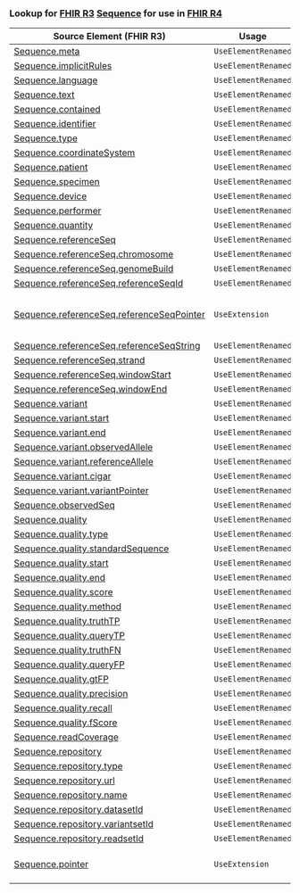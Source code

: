 ### Lookup for [FHIR R3](https://hl7.org/fhir/STU3/) [Sequence](https://hl7.org/fhir/STU3/Sequence.html) for use in [FHIR R4](https://hl7.org/fhir/R4/)

| Source Element (FHIR R3) | Usage | Target |
| -------------- | ----- | ------ |
| [Sequence.meta](https://hl7.org/fhir/STU3/Sequence.html#resource) | `UseElementRenamed` | [MolecularSequence.meta](https://hl7.org/fhir/R4/MolecularSequence.html#resource) |
| [Sequence.implicitRules](https://hl7.org/fhir/STU3/Sequence.html#resource) | `UseElementRenamed` | [MolecularSequence.implicitRules](https://hl7.org/fhir/R4/MolecularSequence.html#resource) |
| [Sequence.language](https://hl7.org/fhir/STU3/Sequence.html#resource) | `UseElementRenamed` | [MolecularSequence.language](https://hl7.org/fhir/R4/MolecularSequence.html#resource) |
| [Sequence.text](https://hl7.org/fhir/STU3/Sequence.html#resource) | `UseElementRenamed` | [MolecularSequence.text](https://hl7.org/fhir/R4/MolecularSequence.html#resource) |
| [Sequence.contained](https://hl7.org/fhir/STU3/Sequence.html#resource) | `UseElementRenamed` | [MolecularSequence.contained](https://hl7.org/fhir/R4/MolecularSequence.html#resource) |
| [Sequence.identifier](https://hl7.org/fhir/STU3/Sequence.html#resource) | `UseElementRenamed` | [MolecularSequence.identifier](https://hl7.org/fhir/R4/MolecularSequence.html#resource) |
| [Sequence.type](https://hl7.org/fhir/STU3/Sequence.html#resource) | `UseElementRenamed` | [MolecularSequence.type](https://hl7.org/fhir/R4/MolecularSequence.html#resource) |
| [Sequence.coordinateSystem](https://hl7.org/fhir/STU3/Sequence.html#resource) | `UseElementRenamed` | [MolecularSequence.coordinateSystem](https://hl7.org/fhir/R4/MolecularSequence.html#resource) |
| [Sequence.patient](https://hl7.org/fhir/STU3/Sequence.html#resource) | `UseElementRenamed` | [MolecularSequence.patient](https://hl7.org/fhir/R4/MolecularSequence.html#resource) |
| [Sequence.specimen](https://hl7.org/fhir/STU3/Sequence.html#resource) | `UseElementRenamed` | [MolecularSequence.specimen](https://hl7.org/fhir/R4/MolecularSequence.html#resource) |
| [Sequence.device](https://hl7.org/fhir/STU3/Sequence.html#resource) | `UseElementRenamed` | [MolecularSequence.device](https://hl7.org/fhir/R4/MolecularSequence.html#resource) |
| [Sequence.performer](https://hl7.org/fhir/STU3/Sequence.html#resource) | `UseElementRenamed` | [MolecularSequence.performer](https://hl7.org/fhir/R4/MolecularSequence.html#resource) |
| [Sequence.quantity](https://hl7.org/fhir/STU3/Sequence.html#resource) | `UseElementRenamed` | [MolecularSequence.quantity](https://hl7.org/fhir/R4/MolecularSequence.html#resource) |
| [Sequence.referenceSeq](https://hl7.org/fhir/STU3/Sequence.html#resource) | `UseElementRenamed` | [MolecularSequence.referenceSeq](https://hl7.org/fhir/R4/MolecularSequence.html#resource) |
| [Sequence.referenceSeq.chromosome](https://hl7.org/fhir/STU3/Sequence.html#resource) | `UseElementRenamed` | [MolecularSequence.referenceSeq.chromosome](https://hl7.org/fhir/R4/MolecularSequence.html#resource) |
| [Sequence.referenceSeq.genomeBuild](https://hl7.org/fhir/STU3/Sequence.html#resource) | `UseElementRenamed` | [MolecularSequence.referenceSeq.genomeBuild](https://hl7.org/fhir/R4/MolecularSequence.html#resource) |
| [Sequence.referenceSeq.referenceSeqId](https://hl7.org/fhir/STU3/Sequence.html#resource) | `UseElementRenamed` | [MolecularSequence.referenceSeq.referenceSeqId](https://hl7.org/fhir/R4/MolecularSequence.html#resource) |
| [Sequence.referenceSeq.referenceSeqPointer](https://hl7.org/fhir/STU3/Sequence.html#resource) | `UseExtension` | [http://hl7.org/fhir/3.0/StructureDefinition/extension-Sequence.referenceSeq.referenceSeqPointer](StructureDefinition-ext-R3-Sequence.re.referenceSeqPointer.html) |
| [Sequence.referenceSeq.referenceSeqString](https://hl7.org/fhir/STU3/Sequence.html#resource) | `UseElementRenamed` | [MolecularSequence.referenceSeq.referenceSeqString](https://hl7.org/fhir/R4/MolecularSequence.html#resource) |
| [Sequence.referenceSeq.strand](https://hl7.org/fhir/STU3/Sequence.html#resource) | `UseElementRenamed` | [MolecularSequence.referenceSeq.strand](https://hl7.org/fhir/R4/MolecularSequence.html#resource) |
| [Sequence.referenceSeq.windowStart](https://hl7.org/fhir/STU3/Sequence.html#resource) | `UseElementRenamed` | [MolecularSequence.referenceSeq.windowStart](https://hl7.org/fhir/R4/MolecularSequence.html#resource) |
| [Sequence.referenceSeq.windowEnd](https://hl7.org/fhir/STU3/Sequence.html#resource) | `UseElementRenamed` | [MolecularSequence.referenceSeq.windowEnd](https://hl7.org/fhir/R4/MolecularSequence.html#resource) |
| [Sequence.variant](https://hl7.org/fhir/STU3/Sequence.html#resource) | `UseElementRenamed` | [MolecularSequence.variant](https://hl7.org/fhir/R4/MolecularSequence.html#resource) |
| [Sequence.variant.start](https://hl7.org/fhir/STU3/Sequence.html#resource) | `UseElementRenamed` | [MolecularSequence.variant.start](https://hl7.org/fhir/R4/MolecularSequence.html#resource) |
| [Sequence.variant.end](https://hl7.org/fhir/STU3/Sequence.html#resource) | `UseElementRenamed` | [MolecularSequence.variant.end](https://hl7.org/fhir/R4/MolecularSequence.html#resource) |
| [Sequence.variant.observedAllele](https://hl7.org/fhir/STU3/Sequence.html#resource) | `UseElementRenamed` | [MolecularSequence.variant.observedAllele](https://hl7.org/fhir/R4/MolecularSequence.html#resource) |
| [Sequence.variant.referenceAllele](https://hl7.org/fhir/STU3/Sequence.html#resource) | `UseElementRenamed` | [MolecularSequence.variant.referenceAllele](https://hl7.org/fhir/R4/MolecularSequence.html#resource) |
| [Sequence.variant.cigar](https://hl7.org/fhir/STU3/Sequence.html#resource) | `UseElementRenamed` | [MolecularSequence.variant.cigar](https://hl7.org/fhir/R4/MolecularSequence.html#resource) |
| [Sequence.variant.variantPointer](https://hl7.org/fhir/STU3/Sequence.html#resource) | `UseElementRenamed` | [MolecularSequence.variant.variantPointer](https://hl7.org/fhir/R4/MolecularSequence.html#resource) |
| [Sequence.observedSeq](https://hl7.org/fhir/STU3/Sequence.html#resource) | `UseElementRenamed` | [MolecularSequence.observedSeq](https://hl7.org/fhir/R4/MolecularSequence.html#resource) |
| [Sequence.quality](https://hl7.org/fhir/STU3/Sequence.html#resource) | `UseElementRenamed` | [MolecularSequence.quality](https://hl7.org/fhir/R4/MolecularSequence.html#resource) |
| [Sequence.quality.type](https://hl7.org/fhir/STU3/Sequence.html#resource) | `UseElementRenamed` | [MolecularSequence.quality.type](https://hl7.org/fhir/R4/MolecularSequence.html#resource) |
| [Sequence.quality.standardSequence](https://hl7.org/fhir/STU3/Sequence.html#resource) | `UseElementRenamed` | [MolecularSequence.quality.standardSequence](https://hl7.org/fhir/R4/MolecularSequence.html#resource) |
| [Sequence.quality.start](https://hl7.org/fhir/STU3/Sequence.html#resource) | `UseElementRenamed` | [MolecularSequence.quality.start](https://hl7.org/fhir/R4/MolecularSequence.html#resource) |
| [Sequence.quality.end](https://hl7.org/fhir/STU3/Sequence.html#resource) | `UseElementRenamed` | [MolecularSequence.quality.end](https://hl7.org/fhir/R4/MolecularSequence.html#resource) |
| [Sequence.quality.score](https://hl7.org/fhir/STU3/Sequence.html#resource) | `UseElementRenamed` | [MolecularSequence.quality.score](https://hl7.org/fhir/R4/MolecularSequence.html#resource) |
| [Sequence.quality.method](https://hl7.org/fhir/STU3/Sequence.html#resource) | `UseElementRenamed` | [MolecularSequence.quality.method](https://hl7.org/fhir/R4/MolecularSequence.html#resource) |
| [Sequence.quality.truthTP](https://hl7.org/fhir/STU3/Sequence.html#resource) | `UseElementRenamed` | [MolecularSequence.quality.truthTP](https://hl7.org/fhir/R4/MolecularSequence.html#resource) |
| [Sequence.quality.queryTP](https://hl7.org/fhir/STU3/Sequence.html#resource) | `UseElementRenamed` | [MolecularSequence.quality.queryTP](https://hl7.org/fhir/R4/MolecularSequence.html#resource) |
| [Sequence.quality.truthFN](https://hl7.org/fhir/STU3/Sequence.html#resource) | `UseElementRenamed` | [MolecularSequence.quality.truthFN](https://hl7.org/fhir/R4/MolecularSequence.html#resource) |
| [Sequence.quality.queryFP](https://hl7.org/fhir/STU3/Sequence.html#resource) | `UseElementRenamed` | [MolecularSequence.quality.queryFP](https://hl7.org/fhir/R4/MolecularSequence.html#resource) |
| [Sequence.quality.gtFP](https://hl7.org/fhir/STU3/Sequence.html#resource) | `UseElementRenamed` | [MolecularSequence.quality.gtFP](https://hl7.org/fhir/R4/MolecularSequence.html#resource) |
| [Sequence.quality.precision](https://hl7.org/fhir/STU3/Sequence.html#resource) | `UseElementRenamed` | [MolecularSequence.quality.precision](https://hl7.org/fhir/R4/MolecularSequence.html#resource) |
| [Sequence.quality.recall](https://hl7.org/fhir/STU3/Sequence.html#resource) | `UseElementRenamed` | [MolecularSequence.quality.recall](https://hl7.org/fhir/R4/MolecularSequence.html#resource) |
| [Sequence.quality.fScore](https://hl7.org/fhir/STU3/Sequence.html#resource) | `UseElementRenamed` | [MolecularSequence.quality.fScore](https://hl7.org/fhir/R4/MolecularSequence.html#resource) |
| [Sequence.readCoverage](https://hl7.org/fhir/STU3/Sequence.html#resource) | `UseElementRenamed` | [MolecularSequence.readCoverage](https://hl7.org/fhir/R4/MolecularSequence.html#resource) |
| [Sequence.repository](https://hl7.org/fhir/STU3/Sequence.html#resource) | `UseElementRenamed` | [MolecularSequence.repository](https://hl7.org/fhir/R4/MolecularSequence.html#resource) |
| [Sequence.repository.type](https://hl7.org/fhir/STU3/Sequence.html#resource) | `UseElementRenamed` | [MolecularSequence.repository.type](https://hl7.org/fhir/R4/MolecularSequence.html#resource) |
| [Sequence.repository.url](https://hl7.org/fhir/STU3/Sequence.html#resource) | `UseElementRenamed` | [MolecularSequence.repository.url](https://hl7.org/fhir/R4/MolecularSequence.html#resource) |
| [Sequence.repository.name](https://hl7.org/fhir/STU3/Sequence.html#resource) | `UseElementRenamed` | [MolecularSequence.repository.name](https://hl7.org/fhir/R4/MolecularSequence.html#resource) |
| [Sequence.repository.datasetId](https://hl7.org/fhir/STU3/Sequence.html#resource) | `UseElementRenamed` | [MolecularSequence.repository.datasetId](https://hl7.org/fhir/R4/MolecularSequence.html#resource) |
| [Sequence.repository.variantsetId](https://hl7.org/fhir/STU3/Sequence.html#resource) | `UseElementRenamed` | [MolecularSequence.repository.variantsetId](https://hl7.org/fhir/R4/MolecularSequence.html#resource) |
| [Sequence.repository.readsetId](https://hl7.org/fhir/STU3/Sequence.html#resource) | `UseElementRenamed` | [MolecularSequence.repository.readsetId](https://hl7.org/fhir/R4/MolecularSequence.html#resource) |
| [Sequence.pointer](https://hl7.org/fhir/STU3/Sequence.html#resource) | `UseExtension` | [http://hl7.org/fhir/3.0/StructureDefinition/extension-Sequence.pointer](StructureDefinition-ext-R3-Sequence.pointer.html) |
